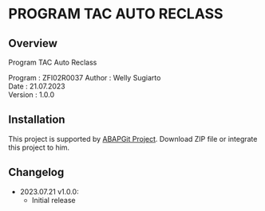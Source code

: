 # PROGRAM TAC AUTO RECLASS

## Overview

Program TAC Auto Reclass

   Program : ZFI02R0037
   Author  : Welly Sugiarto  
   Date    : 21.07.2023  
   Version : 1.0.0
   
## Installation

This project is supported by <a href="https://github.com/larshp/abapGit">ABAPGit Project</a>. Download ZIP file or integrate this project to him.

## Changelog

- 2023.07.21 v1.0.0:
  - Initial release